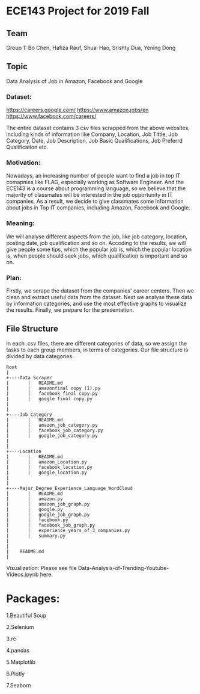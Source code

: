# ECE143 Project for 2019 Fall
## Team
Group 1: Bo Chen, Hafiza Rauf, Shuai Hao, Srishty Dua, Yening Dong

## Topic
Data Analysis of Job in Amazon, Facebook and Google

### Dataset:
https://careers.google.com/
https://www.amazon.jobs/en
https://www.facebook.com/careers/

The entire dataset contains 3 csv files scrapped from the above websites, including kinds of information like Company, Location, Job Tittle, Job Category, Date, Job Description, Job Basic Qualifications, Job Preferrd Qualification etc.

### Motivation:
Nowadays, an increasing number of people want to find a job in top IT comapnies like FLAG, especially working as Software Engineer. And the ECE143 is a course about programming language, so we believe that the majority of classmates will be interested in the job opportunity in IT companies. As a result, we decide to give classmates some information about jobs in Top IT companies, including Amazon, Facebook and Google.

### Meaning:
We will analyse different aspects from the job, like job category, location, posting date, job qualification and so on. Accoding to the results, we will give people some tips, which the popular job is, which the popular location is, when people should seek jobs, which qualification is important and so on.

### Plan:
Firstly, we scrape the dataset from the companies' career centers. Then we clean and extract useful data from the dataset. Next we analyse these data by information categories, and use the most effective graphs to visualize the results. Finally, we prepare for the presentation.

## File Structure
In each .csv files, there are different categories of data, so we assign the tasks to each group members, in terms of categories. Our file structure is divided by data categories.
```
Root
|
+----Data Scraper
|       |   README.md
|       |   amazonfinal copy (1).py
|       |   facebook final copy.py
|       |   google final copy.py
|
|
+----Job Category
|       |   README.md
|       |   amazon_job_category.py
|       |   facebook_job_category.py
|       |   google_job_category.py
|
|
+----Location
|       |   README.md
|       |   amazon_Location.py
|       |   facebook_location.py
|       |   google_location.py
|
|
+----Major_Degree_Experience_Language_WordCloud
|       |   README.md
|       |   amazon.py
|       |   amazon_job_graph.py
|       |   google.py
|       |   google_job_graph.py
|       |   facebook.py
|       |   facebook_job_graph.py
|       |   experience_years_of_3_companies.py
|       |   summary.py
|
|
|    README.md
|
```
Visualization:
Please see file Data-Analysis-of-Trending-Youtube-Videos.ipynb here.

# Packages:
1.Beautiful Soup

2.Selenium

3.re

4.pandas

5.Matplotlib

6.Plotly

7.Seaborn
